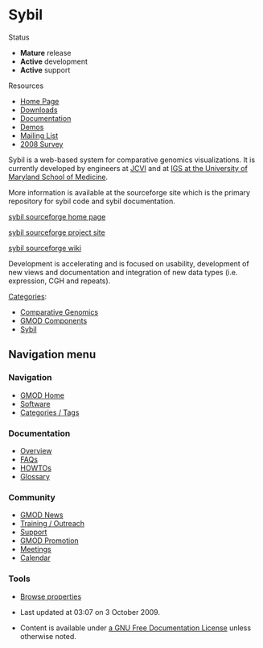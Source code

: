 



<span id="top"></span>




# <span dir="auto">Sybil</span>










Status



- **Mature** release
- **Active** development
- **Active** support



Resources



- <a href="http://sybil.sourceforge.net/" class="external text"
  rel="nofollow">Home Page</a>
- <a href="http://sybil.sourceforge.net/downloads.html"
  class="external text" rel="nofollow">Downloads</a>
- <a href="http://sybil.sourceforge.net/documentation.html"
  class="external text" rel="nofollow">Documentation</a>
- <a href="http://sybil.sourceforge.net/demos.html" class="external text"
  rel="nofollow">Demos</a>
- <a href="https://lists.sourceforge.net/lists/listinfo/sybil-info"
  class="external text" rel="nofollow">Mailing List</a>
- <a href="../extras/2008GMODCommunitySurvey.html#Sybil"
  class="external text" rel="nofollow">2008 Survey</a>



Sybil is a web-based system for comparative genomics visualizations. It
is currently developed by engineers at
<a href="http://jcvi.org" class="external text" rel="nofollow">JCVI</a>
and at <a href="http://medschool.umaryland.edu" class="external text"
rel="nofollow">IGS at the University of Maryland School of Medicine</a>.

More information is available at the sourceforge site which is the
primary repository for sybil code and sybil documentation.

<a href="http://sybil.sourceforge.net" class="external text"
rel="nofollow">sybil sourceforge home page</a>

<a href="http://sourceforge.net/projects/sybil" class="external text"
rel="nofollow">sybil sourceforge project site</a>

<a href="http://sybil.wiki.sourceforge.net/" class="external text"
rel="nofollow">sybil sourceforge wiki</a>

Development is accelerating and is focused on usability, development of
new views and documentation and integration of new data types (i.e.
expression, CGH and repeats).




[Categories](Special%3ACategories "Special%3ACategories"):

- [Comparative
  Genomics](Category%3AComparative_Genomics "Category%3AComparative Genomics")
- [GMOD Components](Category%3AGMOD_Components "Category%3AGMOD Components")
- [Sybil](Category%3ASybil "Category%3ASybil")






## Navigation menu









### Navigation



- <span id="n-GMOD-Home">[GMOD Home](Main_Page)</span>
- <span id="n-Software">[Software](GMOD_Components)</span>
- <span id="n-Categories-.2F-Tags">[Categories /
  Tags](Categories)</span>




### Documentation



- <span id="n-Overview">[Overview](Overview)</span>
- <span id="n-FAQs">[FAQs](Category%3AFAQ)</span>
- <span id="n-HOWTOs">[HOWTOs](Category%3AHOWTO)</span>
- <span id="n-Glossary">[Glossary](Glossary)</span>




### Community



- <span id="n-GMOD-News">[GMOD News](GMOD_News)</span>
- <span id="n-Training-.2F-Outreach">[Training /
  Outreach](Training_and_Outreach)</span>
- <span id="n-Support">[Support](Support)</span>
- <span id="n-GMOD-Promotion">[GMOD Promotion](GMOD_Promotion)</span>
- <span id="n-Meetings">[Meetings](Meetings)</span>
- <span id="n-Calendar">[Calendar](Calendar)</span>




### Tools

- <span id="t-smwbrowselink"><a href="Special%3ABrowse/Sybil" rel="smw-browse">Browse properties</a></span>



- <span id="footer-info-lastmod">Last updated at 03:07 on 3 October
  2009.</span>
<!-- - <span id="footer-info-viewcount">62,317 page views.</span> -->
- <span id="footer-info-copyright">Content is available under
  <a href="http://www.gnu.org/licenses/fdl-1.3.html" class="external"
  rel="nofollow">a GNU Free Documentation License</a> unless otherwise
  noted.</span>

<!-- -->



<!-- -->





